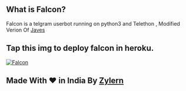## What is Falcon?
Falcon is a telgram userbot running on python3 and Telethon ,  Modified Verion Of <a href="https://github.com/rekcah-pavi/javes">Javes</a> 


## Tap this img to deploy falcon in heroku.
<a href="https://dashboard.heroku.com/new?button-url=https%3A%2F%2Fgithub.com%2FZylern%2FFalcon&template=https%3A%2F%2Fgithub.com%2FZylern%2FFalcon"> <img src="https://www.herokucdn.com/deploy/button.svg" alt="Falcon" /></a></p>

## Made With ❤ in India By <a href="https://t.me/Zylern">Zylern</a>

